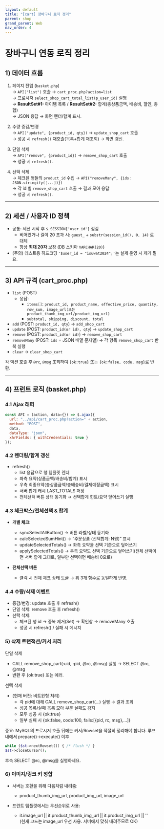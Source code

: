 ```yaml
---
layout: default
title: "[cart] 장바구니 로직 정리"
parent: shop
grand_parent: Web
nav_order: 4
---
```


# 장바구니 연동 로직 정리

## 1) 데이터 흐름

1. 페이지 진입 (`basket.php`)  
   → `API("list")` 호출 → `cart_proc.php?action=list`  
   → 프로시저 `select_shop_cart_total_list(p_user_id)` 실행  
   → **ResultSet#1:** 아이템 목록 / **ResultSet#2:** 합계(총상품금액, 배송비, 할인, 총합)  
   → JSON 응답 → 화면 렌더/합계 표시.

2. 수량 증감/변경  
   → `API("update", {product_id, qty})` → `update_shop_cart` 호출  
   → 성공 시 `refresh()` 재호출(목록+합계 재조회) → 화면 갱신.

3. 단일 삭제  
   → `API("remove", {product_id})` → `remove_shop_cart` 호출  
   → 성공 시 `refresh()`.

4. 선택 삭제  
   → 체크된 행들의 `product_id` 수집 → `API("removeMany", {ids: JSON.stringify([...])})`  
   → 각 id 별 `remove_shop_cart` 호출 → 결과 모아 응답  
   → 성공 시 `refresh()`.

---

## 2) 세션 / 사용자 ID 정책

- 공통: 세션 시작 후 `$_SESSION['user_id']` 점검
  - 비어있거나 길이 20 초과 시: `guest_` + `substr(session_id(), 0, 14)` 로 대체
  - 항상 **최대 20자** 보장 (DB 스키마 `VARCHAR(20)`)
- (주의) 테스트용 하드코딩 `'$user_id = "isuwat2024";'`는 실제 운영 시 제거 필요.

---

## 3) API 규격 (cart_proc.php)

- `list` (POST)
  - 응답:  
    - `items[]`: `product_id, product_name, effective_price, quantity, row_sum, image_url(또는 product_thumb_img_url/product_img_url)`  
    - `subtotal, shipping, discount, total`
- `add` (POST: `product_id, qty`) → `add_shop_cart`
- `update` (POST: `product_id(or id), qty`) → `update_shop_cart`
- `remove` (POST: `product_id(or id)`) → `remove_shop_cart`
- `removeMany` (POST: `ids` = JSON 배열 문자열) → 각 항목 `remove_shop_cart` 반복 실행
- `clear` → `clear_shop_cart`

각 액션 호출 후 `@rc`, `@msg` 조회하여 `{ok:true}` 또는 `{ok:false, code, msg}`로 반환.

---

## 4) 프런트 로직 (basket.php)

### 4.1 Ajax 래퍼
```js
const API = (action, data={}) => $.ajax({
  url: "../api/cart_proc.php?action=" + action,
  method: "POST",
  data,
  dataType: "json",
  xhrFields: { withCredentials: true }
});
```

### 4.2 렌더링/합계 갱신

* refresh()
  * list 응답으로 행 템플릿 렌더
  * 좌측 요약(상품금액/배송비/합계) 표시
  * 우측 최종요약(총상품금액/총배송비/결제예정금액) 표시
  * 서버 합계 캐시 LAST_TOTALS 저장
  * 전체선택 버튼 상태 동기화 → 선택합계 힌트/요약 덮어쓰기 실행

### 4.3 체크박스/전체선택 & 합계
- **개별 체크**:
  * syncSelectAllButton() → 버튼 라벨/상태 동기화
  * calcSelectedSumHint() → “주문상품 (선택합계: N원)” 표시
  * updateSelectedTotals() → 좌측 요약을 선택 기준으로 덮어쓰기
  * applySelectedTotals() → 우측 요약도 선택 기준으로 덮어쓰기(전체 선택이면 서버 합계 그대로, 일부만 선택이면 배송비 0으로)

- **전체선택 버튼**
  * 클릭 시 전체 체크 상태 토글 → 위 3개 함수로 동일하게 반영.

### 4.4 수량/삭제 이벤트

* 증감/변경: update 호출 후 refresh()
* 단일 삭제: remove 호출 후 refresh()
* 선택 삭제:
  * 체크된 행 id → 중복 제거(Set) → 확인창 → removeMany 호출
  * 성공 시 refresh() / 실패 시 메시지

### 5) 삭제 트랜잭션/커서 처리
단일 삭제
* CALL remove_shop_cart(:uid, :pid, @rc, @msg) 실행 → SELECT @rc, @msg
* 반환 후 {ok:true} 또는 에러.

선택 삭제
* (현재 버전: 비트윈형 처리)
  * 각 pid에 대해 CALL remove_shop_cart(...) 실행 → 결과 조회
  * 성공 목록/실패 목록 모아 부분 실패도 감지
  * 모두 성공 시 {ok:true}
  * 일부 실패 시 {ok:false, code:100, fails:[{pid, rc, msg},...]}

중요: MySQL의 프로시저 호출 뒤에는 커서/Rowset을 적절히 정리해야 합니다.
루프 내에서 prepare()->execute() 이후
```php
while ($st->nextRowset()) { /* flush */ }
$st->closeCursor();
```
후속 SELECT @rc, @msg를 실행하세요.

### 6) 이미지/링크 키 정합
* 서버는 호환을 위해 다음처럼 내려줌:
  * product_thumb_img_url, product_img_url, image_url

* 프런트 템플릿에서는 우선순위로 사용:
  * it.image_url || it.product_thumb_img_url || it.product_img_url || ''  
  (현재 코드는 image_url 우선 사용. 서버에서 맞춰 내려주므로 OK)